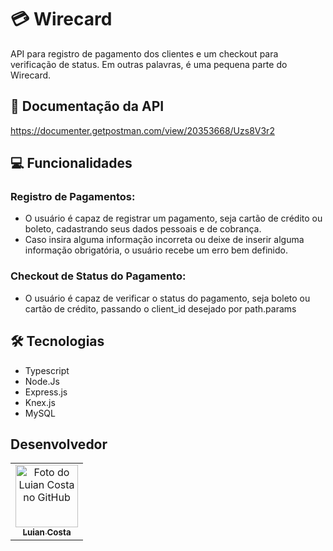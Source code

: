 # 💳 Wirecard
API para registro de pagamento dos clientes e um checkout para verificação de status. Em outras palavras, é uma pequena parte do Wirecard.

## 🔗 Documentação da API
https://documenter.getpostman.com/view/20353668/Uzs8V3r2

## 💻 Funcionalidades

### Registro de Pagamentos:
- O usuário é capaz de registrar um pagamento, seja cartão de crédito ou boleto, cadastrando seus dados pessoais e de cobrança.
- Caso insira alguma informação incorreta ou deixe de inserir alguma informação obrigatória, o usuário recebe um erro bem definido.

### Checkout de Status do Pagamento:
- O usuário é capaz de verificar o status do pagamento, seja boleto ou cartão de crédito, passando o client_id desejado por path.params

## 🛠️ Tecnologias
 
- Typescript
- Node.Js
- Express.js
- Knex.js
- MySQL 

## Desenvolvedor

<table>
  <tr>
    <td align="center">
      <a href="#">
        <img src="https://avatars.githubusercontent.com/u/99013911?v=4" width="100px;" alt="Foto do Luian Costa no GitHub"/><br>
        <sub>
          <b>Luian Costa</b>
        </sub>
      </a>
    </td>
  </tr>
</table>